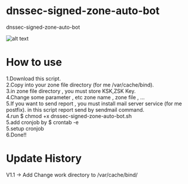 # dnssec-signed-zone-auto-bot

dnssec-signed-zone-auto-bot

![alt text](https://s3-ap-southeast-1.amazonaws.com/s3.paov6.com/dnssec-auto-bot/DNSSEC.jpg)

# How to use

1.Download this script.<br />
2.Copy into your zone file directory (for me /var/cache/bind).<br />
3.in zone file directory , you must store KSK,ZSK Key.<br />
4.Change some parameter , etc zone name , zone file , ... <br />
5.If you want to send report , you must install mail server service (for me postfix). in this script report send by sendmail command. <br />
4.run $ chmod +x dnssec-signed-zone-auto-bot.sh <br />
5.add cronjob by $ crontab -e <br />
5.setup cronjob <br />
6.Done!! <br />

# Update History

V1.1 -> Add Change work directory to /var/cache/bind/
